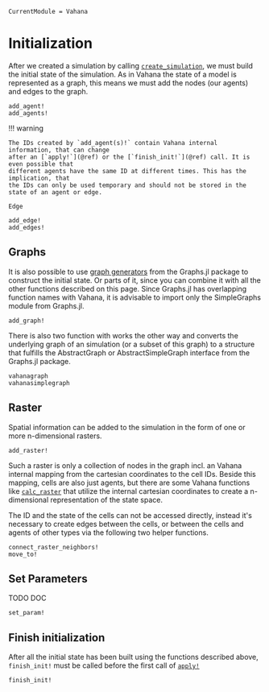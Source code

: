 ```@meta
CurrentModule = Vahana
```

# Initialization

After we created a simulation by calling [`create_simulation`](@ref), we
must build the initial state of the simulation. As in Vahana the state
of a model is represented as a graph, this means we must add the nodes
(our agents) and edges to the graph.

```@docs
add_agent!
add_agents!
```

!!! warning

	The IDs created by `add_agent(s)!` contain Vahana internal information, that can change
	after an [`apply!`](@ref) or the [`finish_init!`](@ref) call. It is even possible that 
	different agents have the same ID at different times. This has the implication, that 
	the IDs can only be used temporary and should not be stored in the state of an agent or edge.

```@docs
Edge

add_edge!
add_edges!
```

## Graphs

It is also possible to use [graph
generators](https://juliagraphs.org/Graphs.jl/stable/core_functions/simplegraphs_generators/)
from the Graphs.jl package to construct the initial state. Or parts of
it, since you can combine it with all the other functions described on
this page. Since Graphs.jl has overlapping function names with Vahana,
it is advisable to import only the SimpleGraphs module from Graphs.jl.

```@docs
add_graph!
```

There is also two function with works the other way and converts the
underlying graph of an simulation (or a subset of this graph) to a
structure that fulfills the AbstractGraph or AbstractSimpleGraph
interface from the Graphs.jl package.

```@docs
vahanagraph
vahanasimplegraph
```

## Raster 

Spatial information can be added to the simulation in the form of one
or more n-dimensional rasters. 

```@docs
add_raster!
```

Such a raster is only a collection of nodes in the graph incl. an
Vahana internal mapping from the cartesian coordinates to the cell
IDs. Beside this mapping, cells are also just agents, but there are
some Vahana functions like [`calc_raster`](@ref) that utilize the
internal cartesian coordinates to create a n-dimensional
representation of the state space.

The ID and the state of the cells can not be accessed directly,
instead it's necessary to create edges between the cells, or between
the cells and agents of other types via the following two helper
functions.

```@docs
connect_raster_neighbors!
move_to!
```
## Set Parameters

TODO DOC

```@docs
set_param!
```



## Finish initialization

After all the initial state has been built using the functions
described above, `finish_init!` must be called before the first call
of [`apply!`](@ref)

```@docs
finish_init!
```
